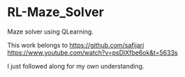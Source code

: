 # RL-Maze_Solver

Maze solver using QLearning. 

This work belongs to 
https://github.com/safijari 
https://www.youtube.com/watch?v=psDlXfbe6ok&t=5633s

I just followed along for my own understanding.

